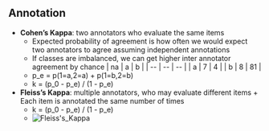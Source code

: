 ## Annotation ##
* **Cohen’s Kappa**: two annotators who evaluate the same items
    * Expected probability of agreement is how often we would expect two annotators to agree assuming independent annotations
    * If classes are imbalanced, we can get higher inter annotator agreement by chance
    | na | a | b |
    | -- | -- | -- |
    | a | 7 | 4 |
    | b | 8 | 81 |
    * p_e = p(1=a,2=a) + p(1=b,2=b) 
    * k = (p_0 - p_e) / (1 - p_e)
* **Fleiss’s Kappa**:  multiple annotators, who may evaluate different items +  Each item is annotated the same number of times
    * k = (p_0 - p_e) / (1 - p_e)
    * ![Fleiss's_Kappa]()